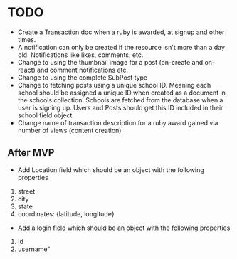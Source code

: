 # TODO

- Create a Transaction doc when a ruby is awarded, at signup and other times.
- A notification can only be created if the resource isn't more than
  a day old. Notifications like likes, comments, etc.
- Change to using the thumbnail image for a post (on-create and on-react) and
  comment notifications etc.
- Change to using the complete SubPost type
- Change to fetching posts using a unique school ID. Meaning
  each school should be assigned a unique ID when created
  as a document in the schools collection. Schools are fetched from the
  database when a user is signing up. Users and Posts should get this ID
  included in their school field object.
- Change name of transaction description for a ruby award gained via
  number of views (content creation)

## After MVP
- Add Location field which should be an object with the following properties
1. street
2. city
3. state
4. coordinates: {latitude, longitude}

- Add a login field which should be an object with the following properties
1. id
2. username"
